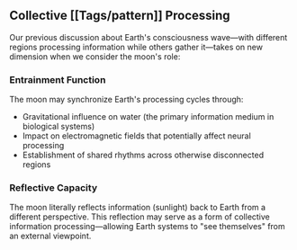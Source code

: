 ## Collective [[Tags/pattern]] Processing

Our previous discussion about Earth's consciousness wave—with different regions processing information while others gather it—takes on new dimension when we consider the moon's role:

### Entrainment Function

The moon may synchronize Earth's processing cycles through:

- Gravitational influence on water (the primary information medium in biological systems)
- Impact on electromagnetic fields that potentially affect neural processing
- Establishment of shared rhythms across otherwise disconnected regions

### Reflective Capacity

The moon literally reflects information (sunlight) back to Earth from a different perspective. This reflection may serve as a form of collective information processing—allowing Earth systems to "see themselves" from an external viewpoint.